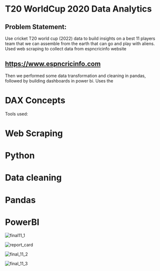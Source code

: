 # T20 WorldCup 2020 Data Analytics

## Problem Statement:

 Use cricket T20 world cup (2022) data to build insights on a best 11 players team that we can assemble from the earth that can go and play with aliens. 
  Used web scraping to collect data from espncricinfo website
  
   ## https://www.espncricinfo.com 

   
Then we performed some data transformation and cleaning in pandas, followed by building dashboards in power bi.
Uses the 
# DAX Concepts
Tools used:

# Web Scraping
# Python
# Data cleaning
# Pandas
# PowerBI
![final11_1](https://github.com/amatel-IIITN/t20-worldcup-data-analytics/assets/128774540/628ae35e-97c3-485a-bca6-c3347900323f)

![report_card](https://github.com/amatel-IIITN/t20-worldcup-data-analytics/assets/128774540/d8b541bf-68e8-4e1b-978b-68ce55107f05)


![final_11_2](https://github.com/amatel-IIITN/t20-worldcup-data-analytics/assets/128774540/b82bb9aa-7973-46e5-8aa1-1993365b99a4)

![final_11_3](https://github.com/amatel-IIITN/t20-worldcup-data-analytics/assets/128774540/12247aaa-5be3-4380-adc4-129867b1751d)

